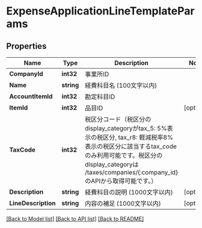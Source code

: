 # ExpenseApplicationLineTemplateParams

## Properties

Name | Type | Description | Notes
------------ | ------------- | ------------- | -------------
**CompanyId** | **int32** | 事業所ID | 
**Name** | **string** | 経費科目名 (100文字以内) | 
**AccountItemId** | **int32** | 勘定科目ID | 
**ItemId** | **int32** | 品目ID | [optional] 
**TaxCode** | **int32** | 税区分コード（税区分のdisplay_categoryがtax_5: 5%表示の税区分, tax_r8: 軽減税率8%表示の税区分に該当するtax_codeのみ利用可能です。税区分のdisplay_categoryは /taxes/companies/{:company_id}のAPIから取得可能です。） | 
**Description** | **string** | 経費科目の説明 (1000文字以内) | [optional] 
**LineDescription** | **string** | 内容の補足 (1000文字以内) | [optional] 

[[Back to Model list]](../README.md#documentation-for-models) [[Back to API list]](../README.md#documentation-for-api-endpoints) [[Back to README]](../README.md)


